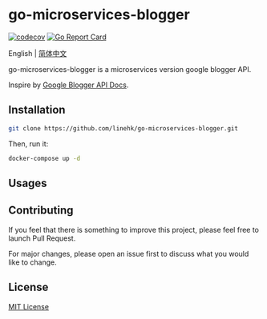 # go-microservices-blogger

[![codecov](https://codecov.io/gh/linehk/go-microservices-blogger/graph/badge.svg?token=eKiZDX7JQ5)](https://codecov.io/gh/linehk/go-microservices-blogger)
[![Go Report Card](https://goreportcard.com/badge/github.com/linehk/go-microservices-blogger)](https://goreportcard.com/report/github.com/linehk/go-microservices-blogger)

English | [简体中文](./README-zh.md "简体中文")

go-microservices-blogger is a microservices version google blogger API.

Inspire by [Google Blogger API Docs](https://developers.google.com/blogger/docs/3.0/reference/ "Google Blogger API Docs").

## Installation

```bash
git clone https://github.com/linehk/go-microservices-blogger.git
```

Then, run it:

```bash
docker-compose up -d
```

## Usages

## Contributing

If you feel that there is something to improve this project, please feel free to launch Pull Request.

For major changes, please open an issue first to discuss what you would like to change.

## License

[MIT License](./LICENSE "MIT License")
